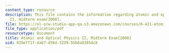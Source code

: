 ```yaml
---
content_type: resource
description: This file contains the information regarding atomic and optical physics
  II, midterm exam[2008].
file: https://ol-ocw-studio-app-qa.s3.amazonaws.com/courses/8-421-atomic-and-optical-physics-i-spring-2014/039eff1fdab7d56d325955b8a8385dc8_MIT8_421S14_midterm2008.pdf
file_type: application/pdf
resourcetype: Document
title: Atomic and Optical Physics II, Midterm Exam[2008]
uid: 039eff1f-dab7-d56d-3259-55b8a8385dc8
---
```

